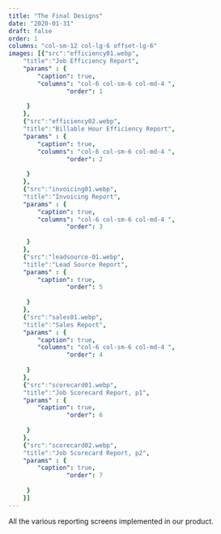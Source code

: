 ```yaml
---
title: "The Final Designs"
date: "2020-01-31"
draft: false
order: 1
columns: "col-sm-12 col-lg-6 offset-lg-6"
images: [{"src":"efficiency01.webp",
    "title":"Job Efficiency Report",
    "params" : {
        "caption": true,
        "columns": "col-6 col-sm-6 col-md-4 ",
                "order": 1
   
     }
    },
    {"src":"efficiency02.webp",
    "title":"Billable Hour Efficiency Report",
    "params" : {
        "caption": true,
        "columns": "col-6 col-sm-6 col-md-4 ",
                "order": 2
   
     }
    },
    {"src":"invoicing01.webp",
    "title":"Invoicing Report",
    "params" : {
        "caption": true,
        "columns": "col-6 col-sm-6 col-md-4 ",
                "order": 3
   
     }
    },
    {"src":"leadsource-01.webp",
    "title":"Lead Source Report",
    "params" : {
        "caption": true,
                "order": 5
   
     }
    },
    {"src":"sales01.webp",
    "title":"Sales Report",
    "params" : {
        "caption": true,
        "columns": "col-6 col-sm-6 col-md-4 ",
                "order": 4
   
     }
    },
    {"src":"scorecard01.webp",
    "title":"Job Scorecard Report, p1",
    "params" : {
        "caption": true,
                "order": 6
   
     }
    },
    {"src":"scorecard02.webp",
    "title":"Job Scorecard Report, p2",
    "params" : {
        "caption": true,
                "order": 7
   
     }
    }]
---
```

All the various reporting screens implemented in our product.